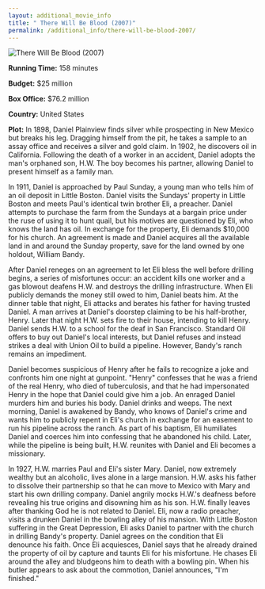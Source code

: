 ```yaml
---
layout: additional_movie_info
title: " There Will Be Blood (2007)"
permalink: /additional_info/there-will-be-blood-2007/
---
```


![ There Will Be Blood (2007)](https://upload.wikimedia.org/wikipedia/en/thumb/d/da/There_Will_Be_Blood_Poster.jpg/220px-There_Will_Be_Blood_Poster.jpg)

**Running Time:** 158 minutes

**Budget:** $25 million

**Box Office:** $76.2 million

**Country:** United States

**Plot:** In 1898, Daniel Plainview finds silver while prospecting in New Mexico but breaks his leg. Dragging himself from the pit, he takes a sample to an assay office and receives a silver and gold claim. In 1902, he discovers oil in California. Following the death of a worker in an accident, Daniel adopts the man's orphaned son, H.W. The boy becomes his partner, allowing Daniel to present himself as a family man.

In 1911, Daniel is approached by Paul Sunday, a young man who tells him of an oil deposit in Little Boston. Daniel visits the Sundays' property in Little Boston and meets Paul's identical twin brother Eli, a preacher. Daniel attempts to purchase the farm from the Sundays at a bargain price under the ruse of using it to hunt quail, but his motives are questioned by Eli, who knows the land has oil. In exchange for the property, Eli demands $10,000 for his church. An agreement is made and Daniel acquires all the available land in and around the Sunday property, save for the land owned by one holdout, William Bandy.

After Daniel reneges on an agreement to let Eli bless the well before drilling begins, a series of misfortunes occur: an accident kills one worker and a gas blowout deafens H.W. and destroys the drilling infrastructure. When Eli publicly demands the money still owed to him, Daniel beats him. At the dinner table that night, Eli attacks and berates his father for having trusted Daniel. A man arrives at Daniel's doorstep claiming to be his half-brother, Henry. Later that night H.W. sets fire to their house, intending to kill Henry. Daniel sends H.W. to a school for the deaf in San Francisco. Standard Oil offers to buy out Daniel's local interests, but Daniel refuses and instead strikes a deal with Union Oil to build a pipeline. However, Bandy's ranch remains an impediment.

Daniel becomes suspicious of Henry after he fails to recognize a joke and confronts him one night at gunpoint. "Henry" confesses that he was a friend of the real Henry, who died of tuberculosis, and that he had impersonated Henry in the hope that Daniel could give him a job. An enraged Daniel murders him and buries his body. Daniel drinks and weeps. The next morning, Daniel is awakened by Bandy, who knows of Daniel's crime and wants him to publicly repent in Eli's church in exchange for an easement to run his pipeline across the ranch. As part of his baptism, Eli humiliates Daniel and coerces him into confessing that he abandoned his child. Later, while the pipeline is being built, H.W. reunites with Daniel and Eli becomes a missionary.

In 1927, H.W. marries Paul and Eli's sister Mary. Daniel, now extremely wealthy but an alcoholic, lives alone in a large mansion. H.W. asks his father to dissolve their partnership so that he can move to Mexico with Mary and start his own drilling company. Daniel angrily mocks H.W.'s deafness before revealing his true origins and disowning him as his son. H.W. finally leaves after thanking God he is not related to Daniel. Eli, now a radio preacher, visits a drunken Daniel in the bowling alley of his mansion. With Little Boston suffering in the Great Depression, Eli asks Daniel to partner with the church in drilling Bandy's property. Daniel agrees on the condition that Eli denounce his faith. Once Eli acquiesces, Daniel says that he already drained the property of oil by capture and taunts Eli for his misfortune. He chases Eli around the alley and bludgeons him to death with a bowling pin. When his butler appears to ask about the commotion, Daniel announces, "I'm finished."
